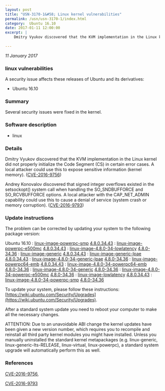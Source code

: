 ```yaml
---
layout: post
title: "USN-3170-1&#58; Linux kernel vulnerabilities"
permalink: /usn/usn-3170-1/index.html
category:  Ubuntu 16.10
date: 2017-01-11 12:00:00
excerpt: |
    Dmitry Vyukov discovered that the KVM implementation in the Linux kernel did not properly initialize the Code Segment (CS) in certain error cases. A local attacker could use this to expose sensitive information (kernel memory). ([CVE-2016-9756](http://people.ubuntu.com/~ubuntu-security/cve/CVE-2016-9756))
    
--- 
```

 
 

*11 January 2017*

### linux vulnerabilities

A security issue affects these releases of Ubuntu and its derivatives:

* Ubuntu 16.10

### Summary

Several security issues were fixed in the kernel. 

### Software description

* linux 

### Details

Dmitry Vyukov discovered that the KVM implementation in the Linux kernel did not properly initialize the Code Segment (CS) in certain error cases. A local attacker could use this to expose sensitive information (kernel memory). ([CVE-2016-9756](http://people.ubuntu.com/~ubuntu-security/cve/CVE-2016-9756))

Andrey Konovalov discovered that signed integer overflows existed in the setsockopt() system call when handling the SO_SNDBUFFORCE and SO_RCVBUFFORCE options. A local attacker with the CAP_NET_ADMIN capability could use this to cause a denial of service (system crash or memory corruption). ([CVE-2016-9793](http://people.ubuntu.com/~ubuntu-security/cve/CVE-2016-9793)) 

### Update instructions

The problem can be corrected by updating your system to the following package version:

Ubuntu 16.10
 : [linux-image-powerpc-smp](https://launchpad.net/ubuntu/+source/linux) <span> [4.8.0.34.43](https://launchpad.net/ubuntu/+source/linux/4.8.0-34.36) </span> 
 : [linux-image-powerpc-e500mc](https://launchpad.net/ubuntu/+source/linux) <span> [4.8.0.34.43](https://launchpad.net/ubuntu/+source/linux/4.8.0-34.36) </span> 
 : [linux-image-4.8.0-34-lowlatency](https://launchpad.net/ubuntu/+source/linux) <span> [4.8.0-34.36](https://launchpad.net/ubuntu/+source/linux/4.8.0-34.36) </span> 
 : [linux-image-generic](https://launchpad.net/ubuntu/+source/linux) <span> [4.8.0.34.43](https://launchpad.net/ubuntu/+source/linux/4.8.0-34.36) </span> 
 : [linux-image-generic-lpae](https://launchpad.net/ubuntu/+source/linux) <span> [4.8.0.34.43](https://launchpad.net/ubuntu/+source/linux/4.8.0-34.36) </span> 
 : [linux-image-4.8.0-34-generic-lpae](https://launchpad.net/ubuntu/+source/linux) <span> [4.8.0-34.36](https://launchpad.net/ubuntu/+source/linux/4.8.0-34.36) </span> 
 : [linux-image-powerpc64-emb](https://launchpad.net/ubuntu/+source/linux) <span> [4.8.0.34.43](https://launchpad.net/ubuntu/+source/linux/4.8.0-34.36) </span> 
 : [linux-image-4.8.0-34-powerpc64-emb](https://launchpad.net/ubuntu/+source/linux) <span> [4.8.0-34.36](https://launchpad.net/ubuntu/+source/linux/4.8.0-34.36) </span> 
 : [linux-image-4.8.0-34-generic](https://launchpad.net/ubuntu/+source/linux) <span> [4.8.0-34.36](https://launchpad.net/ubuntu/+source/linux/4.8.0-34.36) </span> 
 : [linux-image-4.8.0-34-powerpc-e500mc](https://launchpad.net/ubuntu/+source/linux) <span> [4.8.0-34.36](https://launchpad.net/ubuntu/+source/linux/4.8.0-34.36) </span> 
 : [linux-image-lowlatency](https://launchpad.net/ubuntu/+source/linux) <span> [4.8.0.34.43](https://launchpad.net/ubuntu/+source/linux/4.8.0-34.36) </span> 
 : [linux-image-4.8.0-34-powerpc-smp](https://launchpad.net/ubuntu/+source/linux) <span> [4.8.0-34.36](https://launchpad.net/ubuntu/+source/linux/4.8.0-34.36) </span> 

To update your system, please follow these instructions: [https://wiki.ubuntu.com/Security/Upgrades](https://wiki.ubuntu.com/Security/Upgrades).

After a standard system update you need to reboot your computer to make all the necessary changes.

ATTENTION: Due to an unavoidable ABI change the kernel updates have been given a new version number, which requires you to recompile and reinstall all third party kernel modules you might have installed. Unless you manually uninstalled the standard kernel metapackages (e.g. linux-generic, linux-generic-lts-RELEASE, linux-virtual, linux-powerpc), a standard system upgrade will automatically perform this as well. 

### References

 
 [CVE-2016-9756](http://people.ubuntu.com/~ubuntu-security/cve/CVE-2016-9756), 

 [CVE-2016-9793](http://people.ubuntu.com/~ubuntu-security/cve/CVE-2016-9793)
 

